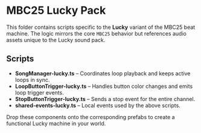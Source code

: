 # MBC25 Lucky Pack

This folder contains scripts specific to the **Lucky** variant of the MBC25
beat machine.  The logic mirrors the core `MBC25` behavior but references audio
assets unique to the Lucky sound pack.

## Scripts

- **SongManager-lucky.ts** – Coordinates loop playback and keeps active loops
  in sync.
- **LoopButtonTrigger-lucky.ts** – Handles button color changes and emits loop
  trigger events.
- **StopButtonTrigger-lucky.ts** – Sends a stop event for the entire channel.
- **shared-events-lucky.ts** – Local events used by the above scripts.

Drop these components onto the corresponding prefabs to create a functional
Lucky machine in your world.
